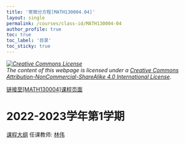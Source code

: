 ```yaml
---
title: '常微分方程[MATH130004.04]'
layout: single
permalink: /courses/class-id/MATH130004-04
author_profile: true
toc: true
toc_label: '目录'
toc_sticky: true
---
```



<div class='notice--warning'>
	<p><i><a rel='license' href='http://creativecommons.org/licenses/by-nc-sa/4.0/'><img alt='Creative Commons License' style='border-width:0' src='https://i.creativecommons.org/l/by-nc-sa/4.0/88x31.png' /></a><br /> The content of this webpage is licensed under a <a rel='license' href='http://creativecommons.org/licenses/by-nc-sa/4.0/'>Creative Commons Attribution-NonCommercial-ShareAlike 4.0 International License</a>.</i></p>
</div>

<a href='https://fdu-math.github.io/courses/MATH130004'>链接至[MATH130004]课程页面</a>

# 2022-2023学年第1学期
<a href='https://fdu-math.github.io/courses/syllabus/MATH130004.04-2022-2023-1 (Encrypted).pdf'>课程大纲</a>
任课教师: <a href='https://fdu-math.github.io/teachers/林伟'>林伟</a>
